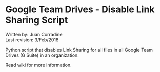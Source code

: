 <h1>Google Team Drives - Disable Link Sharing Script</h1>

Written by: Juan Corradine<br>
Last revision: 3/Feb/2018

Python script that disables Link Sharing for all files in all Google Team Drives (G Suite) in an organization.

Read wiki for more information.

